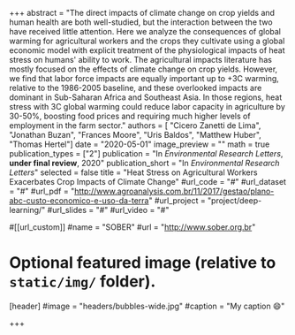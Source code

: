 +++
abstract = "The direct impacts of climate change on crop yields and human health are both well-studied, but the interaction between the two have received little attention. Here we analyze the consequences of global warming for agricultural workers and the crops they cultivate using a global economic model with explicit treatment of the physiological impacts of heat stress on humans' ability to work. The agricultural impacts literature has mostly focused on the effects of climate change on crop yields. However, we find that labor force impacts are equally important up to +3C warming, relative to the 1986-2005 baseline, and these overlooked impacts are dominant in Sub-Saharan Africa and Southeast Asia. In those regions, heat stress with 3C global warming could reduce labor capacity in agriculture by 30-50%, boosting food prices and requiring much higher levels of employment in the farm sector."
authors = [ "Cicero Zanetti de Lima", "Jonathan Buzan", "Frances Moore", "Uris Baldos", "Matthew Huber", "Thomas Hertel"]
date = "2020-05-01"
image_preview = ""
math = true
publication_types = ["2"]
publication = "In *Environmental Research Letters*, **under final review**, 2020"
publication_short = "In *Environmental Research Letters*"
selected = false
title = "Heat Stress on Agricultural Workers Exacerbates Crop Impacts of Climate Change"
#url_code = "#"
#url_dataset = "#"
#url_pdf = "http://www.agroanalysis.com.br/11/2017/gestao/plano-abc-custo-economico-e-uso-da-terra"
#url_project = "project/deep-learning/"
#url_slides = "#"
#url_video = "#"

#[[url_custom]]
#name = "SOBER"
#url = "http://www.sober.org.br"

# Optional featured image (relative to `static/img/` folder).
[header]
#image = "headers/bubbles-wide.jpg"
#caption = "My caption :smile:"

+++
